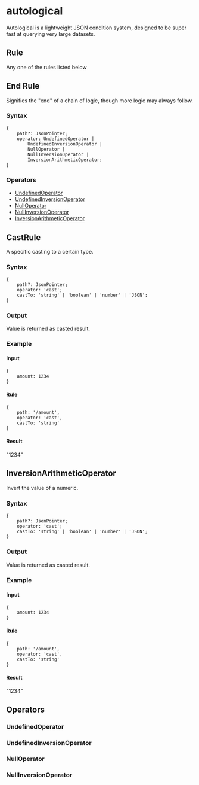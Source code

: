 # autological
Autological is a lightweight JSON condition system, designed to be super fast at querying very large datasets.

## Rule
Any one of the rules listed below

## End Rule
Signifies the "end" of a chain of logic, though more logic may always follow.

### Syntax
```
{
    path?: JsonPointer;
    operator: UndefinedOperator | 
        UndefinedInversionOperator |
        NullOperator |
        NullInversionOperator |
        InversionArithmeticOperator;
}
```

### Operators
- [UndefinedOperator](#undefinedoperator)
- [UndefinedInversionOperator](#undefinedinversionoperator)
- [NullOperator](#nulloperator)
- [NullInversionOperator](#nullinversionoperator)
- [InversionArithmeticOperator](#inversionarithmeticoperator)

## CastRule
A specific casting to a certain type.

### Syntax
```
{
    path?: JsonPointer;
    operator: 'cast';
    castTo: 'string' | 'boolean' | 'number' | 'JSON';
}
```

### Output
Value is returned as casted result.

### Example
#### Input
```
{
    amount: 1234
}
```

#### Rule
```
{
    path: '/amount',
    operator: 'cast',
    castTo: 'string'
}
```

#### Result
"1234"

## InversionArithmeticOperator
Invert the value of a numeric.

### Syntax
```
{
    path?: JsonPointer;
    operator: 'cast';
    castTo: 'string' | 'boolean' | 'number' | 'JSON';
}
```

### Output
Value is returned as casted result.

### Example
#### Input
```
{
    amount: 1234
}
```

#### Rule
```
{
    path: '/amount',
    operator: 'cast',
    castTo: 'string'
}
```

#### Result
"1234"

## Operators
### UndefinedOperator
### UndefinedInversionOperator
### NullOperator
### NullInversionOperator